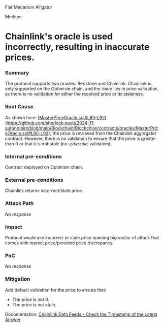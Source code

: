 Flat Macaroon Alligator

Medium

# Chainlink's oracle is used incorrectly, resulting in inaccurate prices.

### Summary

The protocol supports two oracles: Redstone and Chainlink. Chainlink is only supported on the Optimism chain, and the issue lies in price validation, as there is no validation for either the received price or its staleness.

### Root Cause

As shown here: [[MasterPriceOracle.sol#L80-L92](https://github.com/sherlock-audit/2024-11-autonomint/blob/main/Blockchain/Blockchian/contracts/oracles/MasterPriceOracle.sol#L80-L92)](https://github.com/sherlock-audit/2024-11-autonomint/blob/main/Blockchain/Blockchian/contracts/oracles/MasterPriceOracle.sol#L80-L92), the price is retrieved from the Chainlink aggregator contract. However, there is no validation to ensure that the price is greater than 0 or that it is not stale (no `updatedAt` validation).

### Internal pre-conditions

Contract deployed on Optimism chain.

### External pre-conditions

Chainlink returns incorrect/stale price.

### Attack Path

_No response_

### Impact

Protocol would use incorrect or stale price opening big vector of attack that comes with market price/provided price discrepancy.

### PoC

_No response_

### Mitigation

Add default validation for the price to ensure that:

- The price is not 0.
- The price is not stale.

Documentation: [Chainlink Data Feeds - Check the Timestamp of the Latest Answer](https://docs.chain.link/data-feeds#check-the-timestamp-of-the-latest-answer)